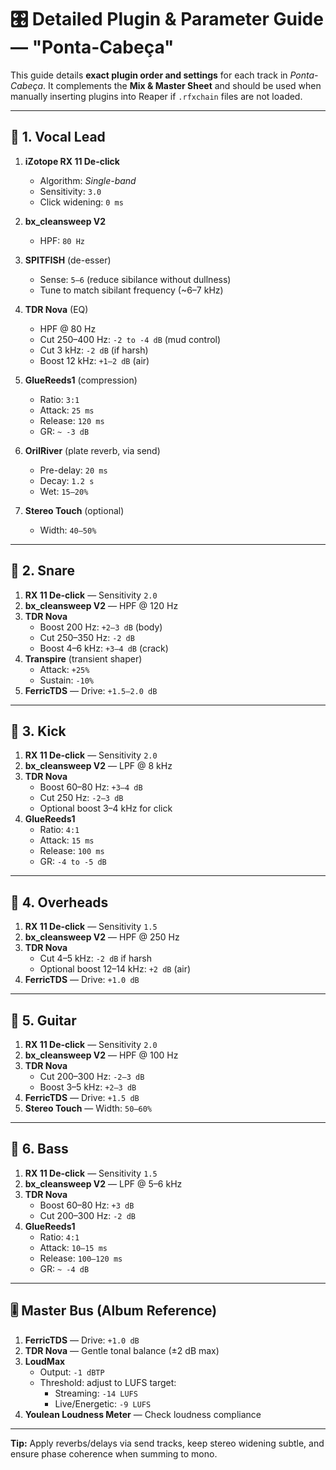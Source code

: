# 🎛️ Detailed Plugin & Parameter Guide — "Ponta-Cabeça"

This guide details **exact plugin order and settings** for each track in *Ponta-Cabeça*.
It complements the **Mix & Master Sheet** and should be used when manually inserting plugins into Reaper if `.rfxchain` files are not loaded.

---

## 🎤 1. Vocal Lead

1. **iZotope RX 11 De-click**
   - Algorithm: *Single-band*
   - Sensitivity: `3.0`
   - Click widening: `0 ms`

2. **bx_cleansweep V2**
   - HPF: `80 Hz`

3. **SPITFISH** (de-esser)
   - Sense: `5–6` (reduce sibilance without dullness)
   - Tune to match sibilant frequency (~6–7 kHz)

4. **TDR Nova** (EQ)
   - HPF @ 80 Hz
   - Cut 250–400 Hz: `-2 to -4 dB` (mud control)
   - Cut 3 kHz: `-2 dB` (if harsh)
   - Boost 12 kHz: `+1–2 dB` (air)

5. **GlueReeds1** (compression)
   - Ratio: `3:1`
   - Attack: `25 ms`
   - Release: `120 ms`
   - GR: `~ -3 dB`

6. **OrilRiver** (plate reverb, via send)
   - Pre-delay: `20 ms`
   - Decay: `1.2 s`
   - Wet: `15–20%`

7. **Stereo Touch** (optional)
   - Width: `40–50%`

---

## 🥁 2. Snare

1. **RX 11 De-click** — Sensitivity `2.0`
2. **bx_cleansweep V2** — HPF @ 120 Hz
3. **TDR Nova**
   - Boost 200 Hz: `+2–3 dB` (body)
   - Cut 250–350 Hz: `-2 dB`
   - Boost 4–6 kHz: `+3–4 dB` (crack)
4. **Transpire** (transient shaper)
   - Attack: `+25%`
   - Sustain: `-10%`
5. **FerricTDS** — Drive: `+1.5–2.0 dB`

---

## 🥁 3. Kick

1. **RX 11 De-click** — Sensitivity `2.0`
2. **bx_cleansweep V2** — LPF @ 8 kHz
3. **TDR Nova**
   - Boost 60–80 Hz: `+3–4 dB`
   - Cut 250 Hz: `-2–3 dB`
   - Optional boost 3–4 kHz for click
4. **GlueReeds1**
   - Ratio: `4:1`
   - Attack: `15 ms`
   - Release: `100 ms`
   - GR: `-4 to -5 dB`

---

## 🥁 4. Overheads

1. **RX 11 De-click** — Sensitivity `1.5`
2. **bx_cleansweep V2** — HPF @ 250 Hz
3. **TDR Nova**
   - Cut 4–5 kHz: `-2 dB` if harsh
   - Optional boost 12–14 kHz: `+2 dB` (air)
4. **FerricTDS** — Drive: `+1.0 dB`

---

## 🎸 5. Guitar

1. **RX 11 De-click** — Sensitivity `2.0`
2. **bx_cleansweep V2** — HPF @ 100 Hz
3. **TDR Nova**
   - Cut 200–300 Hz: `-2–3 dB`
   - Boost 3–5 kHz: `+2–3 dB`
4. **FerricTDS** — Drive: `+1.5 dB`
5. **Stereo Touch** — Width: `50–60%`

---

## 🎸 6. Bass

1. **RX 11 De-click** — Sensitivity `1.5`
2. **bx_cleansweep V2** — LPF @ 5–6 kHz
3. **TDR Nova**
   - Boost 60–80 Hz: `+3 dB`
   - Cut 200–300 Hz: `-2 dB`
4. **GlueReeds1**
   - Ratio: `4:1`
   - Attack: `10–15 ms`
   - Release: `100–120 ms`
   - GR: `~ -4 dB`

---

## 🎚️ Master Bus (Album Reference)

1. **FerricTDS** — Drive: `+1.0 dB`
2. **TDR Nova** — Gentle tonal balance (±2 dB max)
3. **LoudMax**
   - Output: `-1 dBTP`
   - Threshold: adjust to LUFS target:
     - Streaming: `-14 LUFS`
     - Live/Energetic: `-9 LUFS`
4. **Youlean Loudness Meter** — Check loudness compliance

---

**Tip:** Apply reverbs/delays via send tracks, keep stereo widening subtle, and ensure phase coherence when summing to mono.
